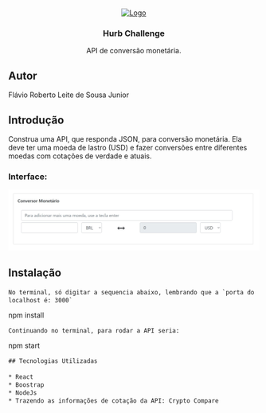 <!-- PROJECT LOGO -->
<br />
<p align="center">
  <a href="https://github.com/othneildrew/Best-README-Template">
    <img src="https://media.licdn.com/dms/image/C4D0BAQFJf1oxVfKUeA/company-logo_200_200/0?e=2159024400&v=beta&t=4xxktqSMCbDpFz7nJJU7pSAPYmPYDcyO6hl2JpO_jLo" alt="Logo" width="80" height="80">
  </a>

  <h3 align="center">Hurb Challenge</h3>

  <p align="center">
    API de conversão monetária.
    <br />
  </p>
</p>

## Autor
Flávio Roberto Leite de Sousa Junior

## Introdução 
Construa uma API, que responda JSON, para conversão monetária. Ela deve ter uma moeda de lastro (USD) e fazer conversões entre diferentes moedas com cotações de verdade e atuais.

### Interface:
![Screenshot](imagem1.jpg)

## Instalação

```
No terminal, só digitar a sequencia abaixo, lembrando que a `porta do localhost é: 3000`
```
npm install
```
Continuando no terminal, para rodar a API seria:
```
npm start
```
## Tecnologias Utilizadas 

* React
* Boostrap 
* NodeJs
* Trazendo as informações de cotação da API: Crypto Compare